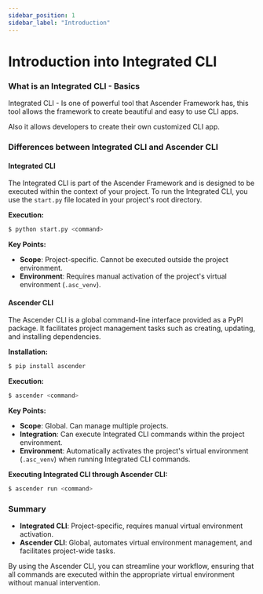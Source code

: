 ```yaml
---
sidebar_position: 1
sidebar_label: "Introduction"
---
```

# Introduction into Integrated CLI

### What is an Integrated CLI - Basics

Integrated CLI - Is one of powerful tool that Ascender Framework has, this tool allows the framework to create beautiful and easy to use CLI apps.

Also it allows developers to create their own customized CLI app.

### Differences between Integrated CLI and Ascender CLI

#### Integrated CLI

The Integrated CLI is part of the Ascender Framework and is designed to be executed within the context of your project. To run the Integrated CLI, you use the `start.py` file located in your project's root directory.

**Execution:**
```bash
$ python start.py <command>
```

**Key Points:**
- **Scope**: Project-specific. Cannot be executed outside the project environment.
- **Environment**: Requires manual activation of the project's virtual environment (`.asc_venv`).

#### Ascender CLI

The Ascender CLI is a global command-line interface provided as a PyPI package. It facilitates project management tasks such as creating, updating, and installing dependencies.

**Installation:**
```bash
$ pip install ascender
```

**Execution:**
```bash
$ ascender <command>
```

**Key Points:**
- **Scope**: Global. Can manage multiple projects.
- **Integration**: Can execute Integrated CLI commands within the project environment.
- **Environment**: Automatically activates the project's virtual environment (`.asc_venv`) when running Integrated CLI commands.

**Executing Integrated CLI through Ascender CLI:**
```bash
$ ascender run <command>
```

### Summary

- **Integrated CLI**: Project-specific, requires manual virtual environment activation.
- **Ascender CLI**: Global, automates virtual environment management, and facilitates project-wide tasks.

By using the Ascender CLI, you can streamline your workflow, ensuring that all commands are executed within the appropriate virtual environment without manual intervention.
